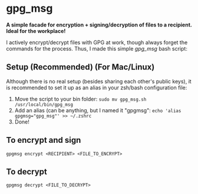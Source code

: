 # gpg_msg
**A simple facade for encryption + signing/decryption of files to a recipient. Ideal for the workplace!**

I actively encrypt/decrypt files with GPG at work, though always forget the commands for the process. Thus, I made this simple _gpg_msg_ bash script:

## Setup (Recommended) (For Mac/Linux)
Although there is no real setup (besides sharing each other's public keys), it is recommended to set it up as an alias in your zsh/bash configuration file:

1. Move the script to your bin folder: ```sudo mv gpg_msg.sh /usr/local/bin/gpg_msg```
2. Add an alias (can be anything, but I named it "gpgmsg": ```echo 'alias gpgmsg="gpg_msg"' >> ~/.zshrc```
3. Done!

## To encrypt and sign
```gpgmsg encrypt <RECIPIENT> <FILE_TO_ENCRYPT>```

## To decrypt
```gpgmsg decrypt <FILE_TO_DECRYPT>```
